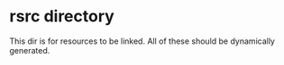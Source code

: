 # rsrc directory
This dir is for resources to be linked. All of these should be dynamically generated.


